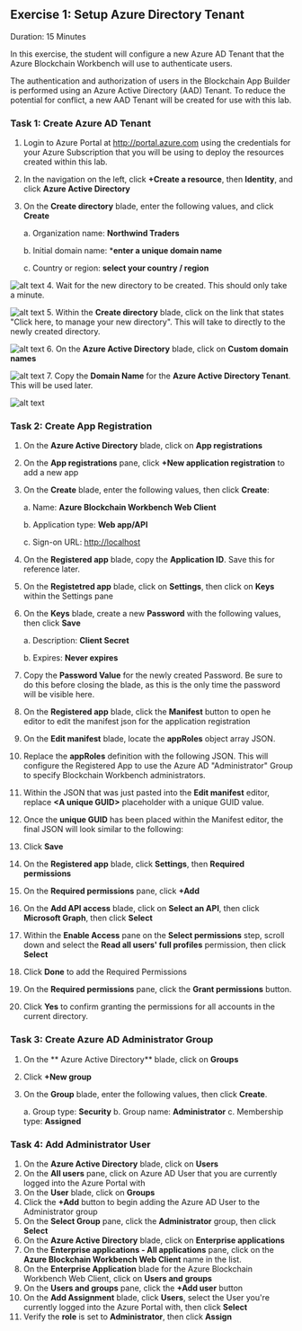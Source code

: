 ## Exercise 1: Setup Azure Directory Tenant
Duration: 15 Minutes

In this exercise, the student will configure a new Azure AD Tenant that the Azure Blockchain Workbench will use to authenticate users.

The authentication and authorization of users in the Blockchain App Builder is performed using an Azure Active Directory (AAD) Tenant. To reduce the potential for conflict, a new AAD Tenant will be created for use with this lab.

### Task 1: Create Azure AD Tenant
1. Login to Azure Portal at <http://portal.azure.com> using the credentials for your Azure Subscription that you will be using to deploy the resources created within this lab.
2. In the navigation on the left, click **+Create a resource**, then **Identity**, and click **Azure Active Directory**
3. On the **Create directory** blade, enter the following values, and click **Create**

    a.  Organization name: **Northwind Traders**
    
    b.  Initial domain name: ***enter a unique domain name**
    
    c.  Country or region: **select your country / region**
    
![alt text](https://github.com/ceteongvanness/eventdemo/blob/master/Azure%20Blockchain%20Workshop/Image/A5.png)
4. Wait for the new directory to be created. This should only take a minute.

![alt text](https://github.com/ceteongvanness/eventdemo/blob/master/Azure%20Blockchain%20Workshop/Image/A6.png)
5. Within the **Create directory** blade, click on the link that states "Click here, to manage your new directory". This will take to directly to the newly created directory.

![alt text](https://github.com/ceteongvanness/eventdemo/blob/master/Azure%20Blockchain%20Workshop/Image/A7.png)
6. On the **Azure Active Directory** blade, click on **Custom domain names**

![alt text](https://github.com/ceteongvanness/eventdemo/blob/master/Azure%20Blockchain%20Workshop/Image/A8.png)
7. Copy the **Domain Name** for the **Azure Active Directory Tenant**. This will be used later.

![alt text](https://github.com/ceteongvanness/eventdemo/blob/master/Azure%20Blockchain%20Workshop/Image/A9.png)

### Task 2: Create App Registration
1. On the **Azure Active Directory** blade, click on **App registrations**
2. On the **App registrations** pane, click **+New application registration** to add a new app
3. On the **Create** blade, enter the following values, then click **Create**:

	a. Name: **Azure Blockchain Workbench Web Client**
    
    b. Application type: **Web app/API**
    
    c. Sign-on URL: <http://localhost>
4. On the **Registered app** blade, copy the **Application ID**. Save this for reference later.
5. On the **Registetred app** blade, click on **Settings**, then click on **Keys** within the Settings pane
6. On the **Keys** blade, create a new **Password** with the following values, then click **Save**

	a. Description: **Client Secret**
    
    b. Expires: **Never expires**
7. Copy the **Password Value** for the newly created Password. Be sure to do this before closing the blade, as this is the only time the password will be visible here.
8. On the **Registered app** blade, click the **Manifest** button to open he editor to edit the manifest json for the application registration
9. On the **Edit manifest** blade, locate the **appRoles** object array JSON.
10. Replace the **appRoles** definition with the following JSON. This will configure the Registered App to use the Azure AD "Administrator" Group to specify Blockchain Workbench administrators.
11. Within the JSON that was just pasted into the **Edit manifest** editor, replace **<A unique GUID\>** placeholder with a unique GUID value.
12. Once the **unique GUID** has been placed within the Manifest editor, the final JSON will look similar to the following:
13. Click **Save**
14. On the **Registered app** blade, click **Settings**, then **Required permissions**
15. On the **Required permissions** pane, click **+Add**
16. On the **Add API access** blade, click on **Select an API**, then click **Microsoft Graph**, then click **Select**
17. Within the **Enable Access** pane on the **Select permissions** step, scroll down and select the **Read all users' full profiles** permission, then click **Select**
18. Click **Done** to add the Required Permissions
19. On the **Required permissions** pane, click the **Grant permissions** button.
20. Click **Yes** to confirm granting the permissions for all accounts in the current directory.

### Task 3: Create Azure AD Administrator Group
1. On the ** Azure Active Directory** blade, click on **Groups**
2. Click **+New group**
3. On the **Group** blade, enter the following values, then click **Create**.

	a. Group type: **Security**
    b. Group name: **Administrator**
    c. Membership type: **Assigned**
    
 ### Task 4: Add Administrator User
 1. On the **Azure Active Directory** blade, click on **Users**
 2. On the **All users** pane, click on Azure AD User that you are currently logged into the Azure Portal with
 3. On the **User** blade, click on **Groups**
 4. Click the **+Add** button to begin adding the Azure AD User to the Administrator group
 5. On the **Select Group** pane, click the **Administrator** group, then click **Select**
 6. On the **Azure Active Directory** blade, click on **Enterprise applications**
 7. On the **Enterprise applications - All applications** pane, click on the **Azure Blockchain Workbench Web Client** name in the list.
 8. On the **Enterprise Application** blade for the Azure Blockchain Workbench Web Client, click on **Users and groups**
 9. On the **Users and groups** pane, click the **+Add user** button
 10. On the **Add Assignment** blade, click **Users**, select the User you're currently logged into the Azure Portal with, then click **Select**
 11. Verify the **role** is set to **Administrator**, then click **Assign**
    


